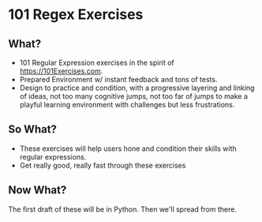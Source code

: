 # 101 Regex Exercises

## What?
- 101 Regular Expression exercises in the spirit of https://101Exercises.com.
- Prepared Environment w/ instant feedback and tons of tests.
- Design to practice and condition, with a progressive layering and linking of ideas, not too many cognitive jumps, not too far of jumps to make a playful learning environment with challenges but less frustrations.

## So What?
- These exercises will help users hone and condition their skills with regular expressions. 
- Get really good, really fast through these exercises

## Now What?
The first draft of these will be in Python. Then we'll spread from there.